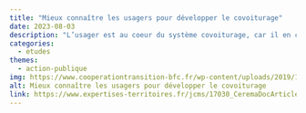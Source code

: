 ```yaml
---
title: "Mieux connaître les usagers pour développer le covoiturage"
date: 2023-08-03
description: "L’usager est au coeur du système covoiturage, car il en constitue à la fois l’offre, la demande et qu’il interagit avec les possibilités qui lui sont mises à disposition par la puissance publique. C’est pourquoi le Cerema a mené des enquêtes auprès de salariés et agents de l’État, afin de pouvoir mieux connaître les différents leviers adaptés à chaque catégorie d’usagers potentiels."
categories:
  - etudes
themes:
  - action-publique
img: https://www.cooperationtransition-bfc.fr/wp-content/uploads/2019/12/CEREMA2.png
alt: Mieux connaître les usagers pour développer le covoiturage
link: https://www.expertises-territoires.fr/jcms/17030_CeremaDocArticle/fr/mieux-connaitre-les-usagers-pour-developper-le-covoiturage
---
```

